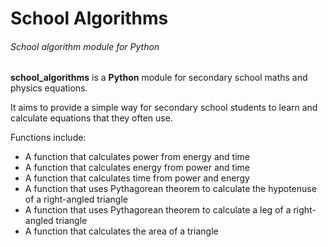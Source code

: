 # School Algorithms
###### School algorithm module for Python
**school_algorithms** is a **Python** module for secondary school
maths and physics equations.

It aims to provide a simple way for secondary school students
to learn and calculate equations that they often use.

Functions include:
- A function that calculates power from energy and time
- A function that calculates energy from power and time
- A function that calculates time from power and energy
- A function that uses Pythagorean theorem to calculate the hypotenuse of a right-angled triangle
- A function that uses Pythagorean theorem to calculate a leg of a right-angled triangle
- A function that calculates the  area of a triangle
